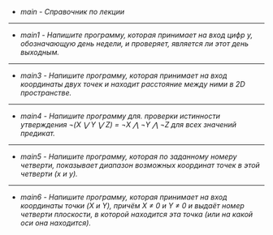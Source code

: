 * *main - Справочник по лекции*
____
* *main1 - Напишите программу, которая принимает на вход цифр
у, обозначающую день недели, и проверяет, является ли этот день выходным.*
____
* *main3 - Напишите программу, которая принимает на вход координаты
двух точек и находит расстояние между ними в 2D пространстве.*
____
* *main4 - Напишите программу для. проверки истинности утверждения
¬(X ⋁ Y ⋁ Z) = ¬X ⋀ ¬Y ⋀ ¬Z для всех значений предикат.*
____
* *main5 - Напишите программу, которая по заданному номеру четверти,
показывает диапазон возможных координат точек в этой четверти (x и y).*
____
* *main6 - Напишите программу, которая принимает на вход координаты точки
(X и Y), причём X ≠ 0 и Y ≠ 0 и выдаёт номер четверти плоскости, в которой 
находится эта точка (или на какой оси она находится).*